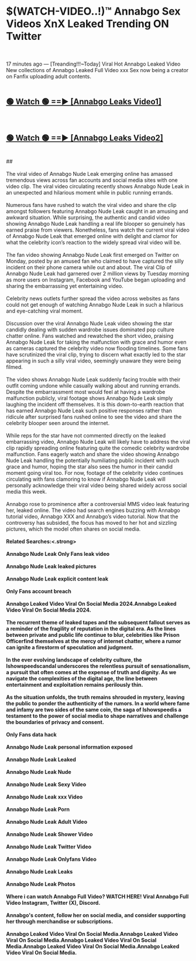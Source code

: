 # $(WATCH-VIDEO..!)™ Annabgo Sex Videos XnX Leaked Trending ON Twitter<br>
<br>

17 minutes ago — [Treanding!!!~Today] Viral Hot Annabgo Leaked Video New collections of Annabgo Leaked Full Video xxx Sex now being a creator on Fanfix uploading adult contents.
<br>
 <br>

##  <a href="https://best2vid.blogspot.com?title=Annabgo">🟢 Watch 🟢 ==► [Annabgo Leaks Video1]</a><br>
  <br>

##  <a href="https://best2vid.blogspot.com?title=Annabgo">🟢 Watch 🟢 ==► [Annabgo Leaks Video2]</a><br>
  <br>
  ##
  <br>
  <br>
The viral video of Annabgo Nude Leak emerging online has amassed tremendous views across fan accounts and social media sites with one video clip. The viral video circulating recently shows Annabgo Nude Leak in an unexpected and hilarious moment while in public running errands.
<br><br>
Numerous fans have rushed to watch the viral video and share the clip amongst followers featuring Annabgo Nude Leak caught in an amusing and awkward situation. While surprising, the authentic and candid video showing Annabgo Nude Leak handling a real life blooper so genuinely has earned praise from viewers. Nonetheless, fans watch the current viral video of Annabgo Nude Leak that emerged online with delight and clamor for what the celebrity icon’s reaction to the widely spread viral video will be.
<br><br>
The fan video showing Annabgo Nude Leak first emerged on Twitter on Monday, posted by an amused fan who claimed to have captured the silly incident on their phone camera while out and about. The viral Clip of Annabgo Nude Leak had garnered over 2 million views by Tuesday morning as more users on Instagram, Facebook and YouTube began uploading and sharing the embarrassing yet entertaining video.
<br><br>
Celebrity news outlets further spread the video across websites as fans could not get enough of watching Annabgo Nude Leak in such a hilarious and eye-catching viral moment.
<br><br>
Discussion over the viral Annabgo Nude Leak video showing the star candidly dealing with sudden wardrobe issues dominated pop culture chatter online. Fans watched and rewatched the short video, praising Annabgo Nude Leak for taking the malfunction with grace and humor even as cameras captured the celebrity video now flooding timelines. Some fans have scrutinized the viral clip, trying to discern what exactly led to the star appearing in such a silly viral video, seemingly unaware they were being filmed.
<br><br>
The video shows Annabgo Nude Leak suddenly facing trouble with their outfit coming undone while casually walking about and running errands. Despite the embarrassment most would feel at having a wardrobe malfunction publicly, viral footage shows Annabgo Nude Leak simply laughing the incident off themselves. It is this down-to-earth reaction that has earned Annabgo Nude Leak such positive responses rather than ridicule after surprised fans rushed online to see the video and share the celebrity blooper seen around the internet.
<br><br>
While reps for the star have not commented directly on the leaked embarrassing video, Annabgo Nude Leak will likely have to address the viral clip rapidly spreading online featuring quite the comedic celebrity wardrobe malfunction. Fans eagerly watch and share the video showing Annabgo Nude Leak handling the potentially humiliating public incident with such grace and humor, hoping the star also sees the humor in their candid moment going viral too. For now, footage of the celebrity video continues circulating with fans clamoring to know if Annabgo Nude Leak will personally acknowledge their viral video being shared widely across social media this week.
<br><br>
Annabgo rose to prominence after a controversial MMS video leak featuring her, leaked online. The video had search engines buzzing with Annabgo tutorial video, Annabgo XXX and Annabgo’s video tutorial. Now that the controversy has subsided, the focus has moved to her hot and sizzling pictures, which the model often shares on social media.
<br><br>
<strong>Related Searches:<.strong>
<br><br>
Annabgo Nude Leak Only Fans leak video
<br><br>
Annabgo Nude Leak leaked pictures
<br><br>
Annabgo Nude Leak explicit content leak
<br><br>
Only Fans account breach
<br><br>
Annabgo Leaked Video Viral On Social Media 2024.Annabgo Leaked Video Viral On Social Media 2024.
<br><br>
The recurrent theme of leaked tapes and the subsequent fallout serves as a reminder of the fragility of reputation in the digital era. As the lines between private and public life continue to blur, celebrities like Prison Officerfind themselves at the mercy of internet chatter, where a rumor can ignite a firestorm of speculation and judgment.
<br><br>
In the ever evolving landscape of celebrity culture, the Ishowspeedscandal underscores the relentless pursuit of sensationalism, a pursuit that often comes at the expense of truth and dignity. As we navigate the complexities of the digital age, the line between entertainment and exploitation remains perilously thin.
<br><br>
As the situation unfolds, the truth remains shrouded in mystery, leaving the public to ponder the authenticity of the rumors. In a world where fame and infamy are two sides of the same coin, the saga of Ishowspeedis a testament to the power of social media to shape narratives and challenge the boundaries of privacy and consent.
<br><br>
Only Fans data hack
<br><br>
Annabgo Nude Leak personal information exposed
<br><br>
Annabgo Nude Leak Leaked
<br><br>
Annabgo Nude Leak Nude
<br><br>
Annabgo Nude Leak Sexy Video
<br><br>
Annabgo Nude Leak xxx Video
<br><br>
Annabgo Nude Leak Porn
<br><br>
Annabgo Nude Leak Adult Video
<br><br>
Annabgo Nude Leak Shower Video
<br><br>
Annabgo Nude Leak Twitter Video
<br><br>
Annabgo Nude Leak Onlyfans Video
<br><br>
Annabgo Nude Leak Leaks
<br><br>
Annabgo Nude Leak Photos
<br><br>
Where i can watch Annabgo Full Video? WATCH HERE! Viral Annabgo Full Video Instagram, Twitter (X), Discord.
<br><br>
Annabgo's content, follow her on social media, and consider supporting her through merchandise or subscriptions.
<br><br>
Annabgo Leaked Video Viral On Social Media.Annabgo Leaked Video Viral On Social Media.Annabgo Leaked Video Viral On Social Media.Annabgo Leaked Video Viral On Social Media.Annabgo Leaked Video Viral On Social Media.
